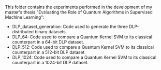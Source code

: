 This folder contains the experiments performed in the development of my master's thesis "Evaluating the Role of Quantum Algorithms in Supervised Machine Learning":

- DLP_dataset_generation: Code used to generate the three DLP-distributed binary datasets.
- DLP_64: Code used to compare a Quantum Kernel SVM to its classical counterpart in a 64-bit DLP dataset.
- DLP_512: Code used to compare a Quantum Kernel SVM to its classical counterpart in a 512-bit DLP dataset.
- DLP_1024: Code used to compare a Quantum Kernel SVM to its classical counterpart in a 1024-bit DLP dataset.
